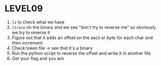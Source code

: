 LEVEL09
=======

1. `ls` to check what we have
2. `ltrace` on the binary and we see "don't try to reverse me" so obviously we try to reverse it
3. Figure out that it adds an offset on the ascii or byte for each char and then increment
4. Check token file -> see that it's a binary
5. Run the python script to reverse the offset and write it in another file
6. Get your flag and you win

